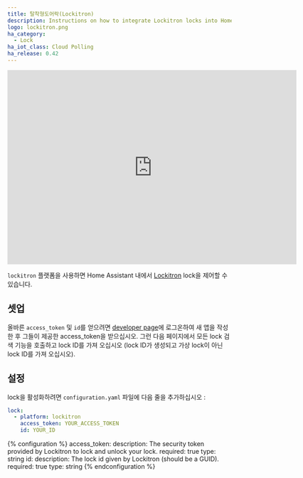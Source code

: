 ```yaml
---
title: 탈착형도어락(Lockitron)
description: Instructions on how to integrate Lockitron locks into Home Assistant.
logo: lockitron.png
ha_category:
  - Lock
ha_iot_class: Cloud Polling
ha_release: 0.42
---
```


<div class='videoWrapper'>
<iframe width="650" height="437" src="https://www.youtube.com/embed/AWo1YjBF1Z8" frameborder="0" allow="accelerometer; autoplay; encrypted-media; gyroscope; picture-in-picture" allowfullscreen></iframe>
</div>

`lockitron` 플랫폼을 사용하면 Home Assistant 내에서 [Lockitron](https://lockitron.com/) lock을 제어할 수 있습니다.

## 셋업

올바른 `access_token` 및 `id`를 얻으려면 [developer page](https://api.lockitron.com/)에 로그온하여 새 앱을 작성한 후 그들이 제공한 access_token을 받으십시오. 그런 다음 페이지에서 모든 lock 검색 기능을 호출하고 lock ID를 가져 오십시오 (lock ID가 생성되고 가상 lock이 아닌 lock ID를 가져 오십시오).

## 설정

lock을 활성화하려면 `configuration.yaml` 파일에 다음 줄을 추가하십시오 :

```yaml
lock:
  - platform: lockitron
    access_token: YOUR_ACCESS_TOKEN
    id: YOUR_ID
```

{% configuration %}
access_token:
  description: The security token provided by Lockitron to lock and unlock your lock.
  required: true
  type: string
id:
  description: The lock id given by Lockitron (should be a GUID).
  required: true
  type: string
{% endconfiguration %}
